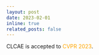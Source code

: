 ```yaml
---
layout: post
date: 2023-02-01  
inline: true
related_posts: false
---
```

CLCAE is accepted to  <span style="color: orange;">CVPR 2023</span>.
 